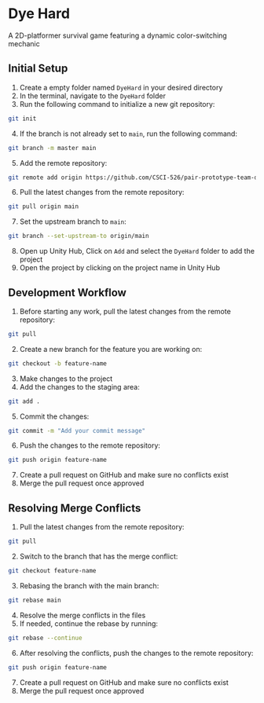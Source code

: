 # Dye Hard

A 2D-platformer survival game featuring a dynamic color-switching mechanic

## Initial Setup

1. Create a empty folder named `DyeHard` in your desired directory
2. In the terminal, navigate to the `DyeHard` folder
3. Run the following command to initialize a new git repository:
```bash
git init
```
4. If the branch is not already set to `main`, run the following command:
```bash
git branch -m master main
```
5. Add the remote repository:
```bash
git remote add origin https://github.com/CSCI-526/pair-prototype-team-dye-hard.git
```
6. Pull the latest changes from the remote repository:
```bash
git pull origin main
```
7. Set the upstream branch to `main`:
```bash
git branch --set-upstream-to origin/main
```
8. Open up Unity Hub, Click on `Add` and select the `DyeHard` folder to add the project
9. Open the project by clicking on the project name in Unity Hub

## Development Workflow

1. Before starting any work, pull the latest changes from the remote repository:
```bash
git pull
```
2. Create a new branch for the feature you are working on:
```bash
git checkout -b feature-name
```
3. Make changes to the project
4. Add the changes to the staging area:
```bash
git add .
```
5. Commit the changes:
```bash
git commit -m "Add your commit message"
```
6. Push the changes to the remote repository:
```bash
git push origin feature-name
```
7. Create a pull request on GitHub and make sure no conflicts exist
8. Merge the pull request once approved

## Resolving Merge Conflicts

1. Pull the latest changes from the remote repository:
```bash
git pull
```
2. Switch to the branch that has the merge conflict:
```bash
git checkout feature-name
```
3. Rebasing the branch with the main branch:
```bash
git rebase main
```
4. Resolve the merge conflicts in the files
5. If needed, continue the rebase by running:
```bash
git rebase --continue
```
6. After resolving the conflicts, push the changes to the remote repository:
```bash
git push origin feature-name
```
7. Create a pull request on GitHub and make sure no conflicts exist
8. Merge the pull request once approved
